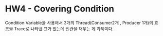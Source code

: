 # HW4 - Covering Condition
Condition Variable을 사용해서 3개의 Thread(Consumer2개 , Producer 1개)의 흐름을 Trace로 나타낸 표가 있는데 빈칸을 채우는 게 과제이다.

#
